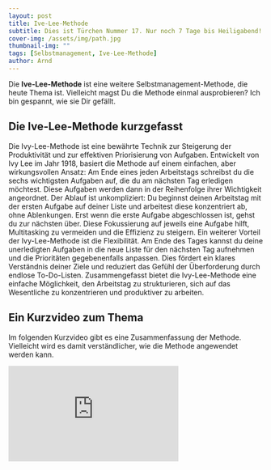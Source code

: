 ```yaml
---
layout: post
title: Ive-Lee-Methode
subtitle: Dies ist Türchen Nummer 17. Nur noch 7 Tage bis Heiligabend!
cover-img: /assets/img/path.jpg
thumbnail-img: ""
tags: [Selbstmanagement, Ive-Lee-Methode]
author: Arnd
---
```


Die **Ive-Lee-Methode** ist eine weitere Selbstmanagement-Methode, die heute Thema ist. Vielleicht magst Du die Methode einmal ausprobieren? Ich bin gespannt, wie sie Dir gefällt.

## Die Ive-Lee-Methode kurzgefasst

Die Ivy-Lee-Methode ist eine bewährte Technik zur Steigerung der Produktivität und zur effektiven Priorisierung von Aufgaben. Entwickelt von Ivy Lee im Jahr 1918, basiert die Methode auf einem einfachen, aber wirkungsvollen Ansatz: Am Ende eines jeden Arbeitstags schreibst du die sechs wichtigsten Aufgaben auf, die du am nächsten Tag erledigen möchtest. Diese Aufgaben werden dann in der Reihenfolge ihrer Wichtigkeit angeordnet. Der Ablauf ist unkompliziert: Du beginnst deinen Arbeitstag mit der ersten Aufgabe auf deiner Liste und arbeitest diese konzentriert ab, ohne Ablenkungen. Erst wenn die erste Aufgabe abgeschlossen ist, gehst du zur nächsten über. Diese Fokussierung auf jeweils eine Aufgabe hilft, Multitasking zu vermeiden und die Effizienz zu steigern. Ein weiterer Vorteil der Ivy-Lee-Methode ist die Flexibilität. Am Ende des Tages kannst du deine unerledigten Aufgaben in die neue Liste für den nächsten Tag aufnehmen und die Prioritäten gegebenenfalls anpassen. Dies fördert ein klares Verständnis deiner Ziele und reduziert das Gefühl der Überforderung durch endlose To-Do-Listen. Zusammengefasst bietet die Ivy-Lee-Methode eine einfache Möglichkeit, den Arbeitstag zu strukturieren, sich auf das Wesentliche zu konzentrieren und produktiver zu arbeiten.

## Ein Kurzvideo zum Thema

Im folgenden Kurzvideo gibt es eine Zusammenfassung der Methode. Vielleicht wird es damit verständlicher, wie die Methode angewendet werden kann.

<iframe width="336" height="189" src="https://www.youtube.com/embed/qXgKaJsmwz4?si=kDZdW2PwSfwlrfW5" title="YouTube video player" frameborder="0" allow="accelerometer; autoplay; clipboard-write; encrypted-media; gyroscope; picture-in-picture; web-share" referrerpolicy="strict-origin-when-cross-origin" allowfullscreen></iframe>
